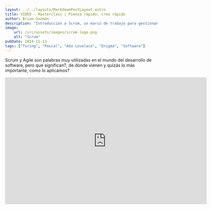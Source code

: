```yaml
---
layout: ../../layouts/MarkdownPostLayout.astro
title: VIDEO - Masterclass | Piensa rápido, crea rápido
author: Brian Guzmán
description: "Introducción a Scrum, un marco de trabajo para gestionar proyectos, especialmente en el desarrollo de software."
image:
    url: /src/assets/images/scrum-logo.png
    alt: "Scrum"
pubDate: 2024-11-13
tags: ["Turing", "Pascal", "Ada Lovelace", "Enigma", "Software"]
---
```

Scrum y Agile son palabras muy utilizadas en el mundo del desarrollo de software, pero que significan?, de donde vienen y quizás lo más importante, como lo aplicamos?

<iframe width="660" height="415"  src="https://www.youtube-nocookie.com/embed/A4GwEybVxNQ?si=IoSaog8gwTE07R3q" title="YouTube video player" frameborder="0" allow="accelerometer; autoplay; clipboard-write; encrypted-media; gyroscope; picture-in-picture; web-share" referrerpolicy="strict-origin-when-cross-origin" allowfullscreen></iframe>